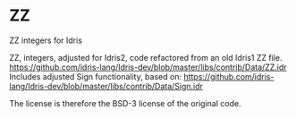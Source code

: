 # ZZ
ZZ integers for Idris

ZZ, integers, adjusted for Idris2, code refactored from an old Idris1 ZZ file. https://github.com/idris-lang/Idris-dev/blob/master/libs/contrib/Data/ZZ.idr Includes adjusted Sign functionality, based on: https://github.com/idris-lang/Idris-dev/blob/master/libs/contrib/Data/Sign.idr

The license is therefore the BSD-3 license of the original code.
